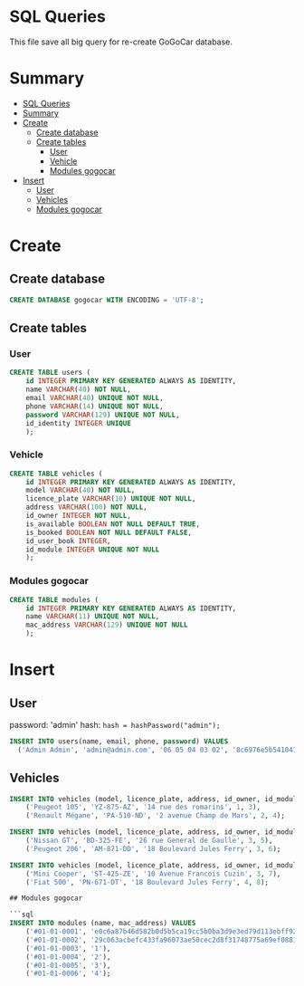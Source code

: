# SQL Queries

This file save all big query for re-create GoGoCar database.

# Summary

- [SQL Queries](#sql-queries)
- [Summary](#summary)
- [Create](#create)
  - [Create database](#create-database)
  - [Create tables](#create-tables)
    - [User](#user)
    - [Vehicle](#vehicle)
    - [Modules gogocar](#modules-gogocar)
- [Insert](#insert)
  - [User](#user-1)
  - [Vehicles](#vehicles)
  - [Modules gogocar](#modules-gogocar-1)

# Create

## Create database

```sql
CREATE DATABASE gogocar WITH ENCODING = 'UTF-8';
```

## Create tables

### User

```sql
CREATE TABLE users (
    id INTEGER PRIMARY KEY GENERATED ALWAYS AS IDENTITY, 
    name VARCHAR(40) NOT NULL,
    email VARCHAR(40) UNIQUE NOT NULL,
    phone VARCHAR(14) UNIQUE NOT NULL,
    password VARCHAR(129) UNIQUE NOT NULL,
    id_identity INTEGER UNIQUE
    );
```

### Vehicle

```sql
CREATE TABLE vehicles (
    id INTEGER PRIMARY KEY GENERATED ALWAYS AS IDENTITY, 
    model VARCHAR(40) NOT NULL, 
    licence_plate VARCHAR(10) UNIQUE NOT NULL,
    address VARCHAR(100) NOT NULL,
    id_owner INTEGER NOT NULL,
    is_available BOOLEAN NOT NULL DEFAULT TRUE,
    is_booked BOOLEAN NOT NULL DEFAULT FALSE,
    id_user_book INTEGER,
    id_module INTEGER UNIQUE NOT NULL
    );
```

### Modules gogocar

```sql
CREATE TABLE modules (
    id INTEGER PRIMARY KEY GENERATED ALWAYS AS IDENTITY,
    name VARCHAR(11) UNIQUE NOT NULL,
    mac_address VARCHAR(129) UNIQUE NOT NULL
    );
```

# Insert

## User

password: 'admin'
hash: `hash = hashPassword("admin");`

```sql
INSERT INTO users(name, email, phone, password) VALUES
  ('Admin Admin', 'admin@admin.com', '06 05 04 03 02', '8c6976e5b5410415bde908bd4dee15dfb167a9c873fc4bb8a81f6f2ab448a918');
```

## Vehicles

```sql
INSERT INTO vehicles (model, licence_plate, address, id_owner, id_module) VALUES 
    ('Peugeot 105', 'YZ-875-AZ', '14 rue des romarins', 1, 3),
    ('Renault Mégane', 'PA-510-ND', '2 avenue Champ de Mars', 2, 4);
```

```sql
INSERT INTO vehicles (model, licence_plate, address, id_owner, id_module) VALUES 
    ('Nissan GT', 'BD-325-FE', '26 rue General de Gaulle', 3, 5),
    ('Peugeot 206', 'AM-871-DD', '18 Boulevard Jules Ferry', 3, 6);
```
```sql
INSERT INTO vehicles (model, licence_plate, address, id_owner, id_module) VALUES 
    ('Mini Cooper', 'ST-425-ZE', '10 Avenue Francois Cuzin', 3, 7),
    ('Fiat 500', 'PN-671-DT', '18 Boulevard Jules Ferry', 4, 8);

## Modules gogocar

```sql
INSERT INTO modules (name, mac_address) VALUES
    ('#01-01-0001', 'e0c6a87b46d582b0d5b5ca19cc5b0ba3d9e3ed79d113ebff9248b2f8ce5affdc52a044bd4dc8c1d70ffdf08256d7b68beff3a4ae6ae2582ad201cf8f4c6d47a9'),
    ('#01-01-0002', '29c063acbefc433fa96073ae50cec2d8f31748775a69ef0881c4af55bc86481e42f624407111d9a81acef775844f1532f7f30fcf88e4e6c2511598852dabcca4'),
    ('#01-01-0003', '1'),
    ('#01-01-0004', '2'),
    ('#01-01-0005', '3'),
    ('#01-01-0006', '4');
```
